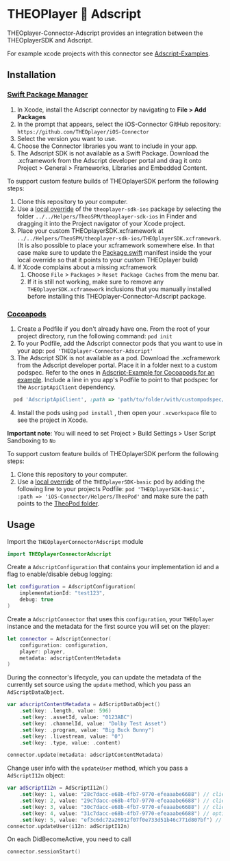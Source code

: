 # THEOPlayer 🤝 Adscript

THEOplayer-Connector-Adscript provides an integration between the THEOplayerSDK and Adscript.

For example xcode projects with this connector see [Adscript-Examples](../Adscript-Examples/README.md).

## Installation

### [Swift Package Manager](https://swift.org/package-manager/)

1. In Xcode, install the Adscript connector by navigating to **File > Add Packages**
2. In the prompt that appears, select the iOS-Connector GitHub repository: `https://github.com/THEOplayer/iOS-Connector`
3. Select the version you want to use.
4. Choose the Connector libraries you want to include in your app.
5. The Adscript SDK is not available as a Swift Package. Download the .xcframework from the Adscript developer portal and drag it onto Project > General > Frameworks, Libraries and Embedded Content.

To support custom feature builds of THEOplayerSDK perform the following steps:

1. Clone this repository to your computer.
2. Use a [local override](https://developer.apple.com/documentation/xcode/editing-a-package-dependency-as-a-local-package) of the `theoplayer-sdk-ios` package by selecting the folder `../../Helpers/TheoSPM/theoplayer-sdk-ios` in Finder and dragging it into the Project navigator of your Xcode project.
3. Place your custom THEOplayerSDK.xcframework at `../../Helpers/TheoSPM/theoplayer-sdk-ios/THEOplayerSDK.xcframework`. (It is also possible to place your xcframework somewhere else. In that case make sure to update the [Package.swift](../../Helpers/TheoSPM/theoplayer-sdk-ios/Package.swift) manifest inside the your local override so that it points to your custom THEOplayer build)
4. If Xcode complains about a missing xcframework
   1. Choose `File` > `Packages` > `Reset Package Caches` from the menu bar.
   2. If it is still not working, make sure to remove any `THEOplayerSDK.xcframework` inclusions that you manually installed before installing this THEOplayer-Connector-Adscript package.

### [Cocoapods](https://guides.cocoapods.org/using/getting-started.html#getting-started)

1. Create a Podfile if you don't already have one. From the root of your project directory, run the following command: `pod init`
2. To your Podfile, add the Adscript connector pods that you want to use in your app: `pod 'THEOplayer-Connector-Adscript'`
3. The Adscript SDK is not available as a pod.  Download the .xcframework from the Adscript developer portal. Place it in a folder next to a custom podspec. Refer to the ones in [Adscript-Example for Cocoapods for an example](./../Adscript-Examples//Cocoapod/Frameworks/). Include a line in you app's Podfile to point to that podspec for the `AscriptApiClient` dependency. 
```ruby
  pod 'AdscriptApiClient', :path => 'path/to/folder/with/custompodspec/'
```
4. Install the pods using `pod install` , then open your `.xcworkspace` file to see the project in Xcode.

**Important note**: You will need to set Project > Build Settings > User Script Sandboxing to `No`


To support custom feature builds of THEOplayerSDK perform the following steps:

1. Clone this repository to your computer.
2. Use a [local override](https://guides.cocoapods.org/using/the-podfile.html#using-the-files-from-a-folder-local-to-the-machine) of the `THEOplayerSDK-basic` pod by adding the following line to your projects Podfile: `pod 'THEOplayerSDK-basic', :path => 'iOS-Connector/Helpers/TheoPod'` and make sure the path points to the [TheoPod folder](../../Helpers/TheoPod).

## Usage

Import the `THEOplayerConnectorAdscript` module

```swift
import THEOplayerConnectorAdscript
```

Create a `AdscriptConfiguration` that contains your implementation id and a flag to enable/disable debug logging:

```swift
let configuration = AdscriptConfiguration(
    implementationId: "test123",
    debug: true
)
```

Create a `AdscriptConnector` that uses this `configuration`, your `THEOplayer` instance and the metadata for the first source you will set on the player:

```swift
let connector = AdscriptConnector(
    configuration: configuration,
    player: player,
    metadata: adscriptContentMetadata
)
```

During the connector's lifecycle, you can update the metadata of the currently set source using the `update` method, which you pass an `AdScriptDataObject`.

```swift
var adscriptContentMetadata = AdScriptDataObject()
    .set(key: .length, value: 596)
    .set(key: .assetId, value: "0123ABC")
    .set(key: .channelId, value: "Dolby Test Asset")
    .set(key: .program, value: "Big Buck Bunny")
    .set(key: .livestream, value: "0")
    .set(key: .type, value: .content)

connector.update(metadata: adscriptContentMetadata)
```

Change user info with the `updateUser` method, which you pass a `AdScriptI12n` object:
```swift
var adScriptI12n = AdScriptI12n()
    .set(key: 1, value: "28c7dacc-e68b-4fb7-9770-efeaaabe6688") // client-side user identifier (customerId)
    .set(key: 2, value: "29c7dacc-e68b-4fb7-9770-efeaaabe6688") // client-side user device identifier (deviceId)
    .set(key: 3, value: "30c7dacc-e68b-4fb7-9770-efeaaabe6688") // client-side profile identifier of the logged-in user (profileId)
    .set(key: 4, value: "31c7dacc-e68b-4fb7-9770-efeaaabe6688") // optional - SW device identifier for a situation where there are multiple device IDs in the client DB (typically a) HW ID - fill in i2, b) SW ID - fill in i4).
    .set(key: 5, value: "ef3c6dc72a26912f07f0e733d51b46c771d807bf") // fingerprint of user's email address
connector.updateUser(i12n: adScriptI12n)
```

On each DidBecomeActive, you need to call
```swift
connector.sessionStart()
```
